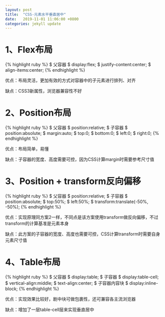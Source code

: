 ```yaml
---
layout: post
title:  "CSS-元素水平垂直居中"
date:   2019-11-01 11:06:00 +0800
categories: jekyll update
---
```

<h1>1、Flex布局</h1>
{% highlight ruby %}
 $ 父容器
 $ display:flex;
 $ justify-content:center;
 $ align-items:center;
 {% endhighlight %}
 <p>优点：布局灵活，更加有效的方式对容器中的子元素进行排列、对齐</p>
  <p>缺点：CSS3新属性，浏览器兼容性不好</p>
<h1>2、Position布局</h1>
 {% highlight ruby %}
$ 父容器
$ position:relative;
$ 子容器
$ position:absolute;
$ margin:auto;
$ top:0;
$ bottom:0;
$ left:0;
$ right:0;
 {% endhighlight %}
 <p>优点：布局简单，易懂</p>
  <p>缺点：子容器的宽度、高度需要可控，因为CSS计算margin时需要参考尺寸值</p>
<h1>3、Position + transform反向偏移 </h1>
 {% highlight ruby %}
$ 父容器
$ position:relative;
$ 子容器
$ position:absolute;
$ top:50%;
$ left:50%;
$ transform:translate(-50%, -50%);
 {% endhighlight %}
 <p>优点：实现原理同方案2一样，不同点是该方案使用transform做反向偏移，不过transform的计算基准是元素本身</p>
  <p>缺点：此方案的子容器的宽度、高度也需要可控，CSS计算transform时需要自身元素尺寸值</p>
<h1>4、Table布局 </h1>
 {% highlight ruby %}
$ 父容器
$ display:table;
$ 子容器
$ display:table-cell;
$ vertical-align:middle;
$ text-align:center;
$ 子容器内容块
$ display:inline-block;
 {% endhighlight %}
 <p>优点：实现效果比较好，剧中块可做包裹性，还可兼容各主流浏览器</p>
  <p>缺点：增加了一层table-cell层来实现垂直居中</p>

 